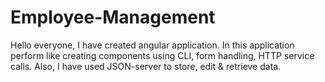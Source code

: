 # Employee-Management
Hello everyone,  I have created angular application. In this application perform like creating components using CLI, form handling, HTTP service calls. Also, I have used JSON-server to store, edit &amp; retrieve data.
